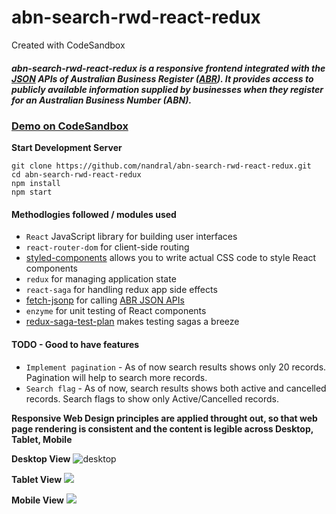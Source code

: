 # abn-search-rwd-react-redux
Created with CodeSandbox

##### abn-search-rwd-react-redux is a responsive frontend integrated with the [JSON](https://abr.business.gov.au/json/) APIs of Australian Business Register ([ABR](https://abr.business.gov.au/)). It provides access to publicly available information supplied by businesses when they register for an Australian Business Number (ABN).

### [Demo on CodeSandbox](https://ll29r2qqvq.codesandbox.io/)

**Start Development Server**
```
git clone https://github.com/nandral/abn-search-rwd-react-redux.git
cd abn-search-rwd-react-redux
npm install
npm start
```

#### Methodlogies followed / modules used

* `React`  JavaScript library for building user interfaces
* `react-router-dom` for client-side routing
* [styled-components](https://www.styled-components.com/) allows you to write actual CSS code to style React components
* `redux` for managing application state
* `react-saga` for handling redux app side effects
* [fetch-jsonp](https://www.npmjs.com/package/fetch-jsonp) for calling [ABR JSON APIs](https://abr.business.gov.au/json/) 
* `enzyme` for unit testing of React components
* [redux-saga-test-plan](https://www.npmjs.com/package/redux-saga-test-plan) makes testing sagas a breeze

#### TODO - Good to have features
* `Implement pagination` - As of now search results shows only 20 records. Pagination will help to search more records.
* `Search flag` - As of now, search results shows both active and cancelled records. Search flags to show only Active/Cancelled records.

**Responsive Web Design principles are applied throught out, so that web page rendering is consistent and the content is legible across Desktop, Tablet, Mobile**

**Desktop View**
![desktop](https://lh3.googleusercontent.com/V6ODY8vImcca7IN1FsLbjKudj_Smjx5503c448Qqame22IIPzAX2hJRN--171bMTXqlzJFl4xvnXQZAxW0c94jG2zODO9HELx8JHN-rykg02MVUHKSUlA28b6A1LsJUOLmWUdZuCOiXjEzsbeLZq0vtrhCzKtwaTPma3uB3E8TuIyCpMNuXT5Wv5vT8v_7kA1aN19W84lISJH6UCTiQT29eHhcwq4dohyU8aRWFLqWBPFKiLl-uP8Q2GjThMQUBHK2C7kOcO2dkTHXDdRfDcyUIHnnUNyhWJ3xyu8QNIOph18Iy53gIkOMHJ4x0BRN1ZWnO9YuGCagv0GQiEn6qx12LaSBF7iBQgaBIjKaY_22XqZ2sZn_oiaxh4nBEDu2kBMb7F-vgk0baGcOPWku0VZWr55Z1b9Uzlu-Nwtn0VtUxHxIAFH2hC8SjQbH4C5vAQxDGWrWGnAx9Ws6LD05pj31_cQdge_Q-4M0J685OZPYstwTZwecb48qEl0hehR4q0hcNc1NtM829WLdxICXc2Vc_SfEVDFpEviiTpxRBjaVuoP853eY5M616PyNB4o8jSRGHNbqzrI0kKj9XxZgqeeFv84jwo3WtRn7iTMMqvkNsTVyMU8Q5RX1NLvRSSLkj3v4bIKP2jbX5hK-IO12dSKZua6RKi_SrcwM9KlQ7IlysGrPT01yw7LTR4TTgPdR9MtpWLpqZsTZENhk5adw=w2528-h1580-no)

**Tablet View**
![](https://lh3.googleusercontent.com/-I_ZuS51f5aSxXURsI1Th8C3lCjGlK4GU96yTynDZwGgSRJjUSbn4QArLm1XbB1NX85LeIKZKEf8CeR3JosN1jio8NNF3NwiFy8neDraUzV1gjK65h_Rvto2KyfOqfl7yPlTEA_3VYcQreZCmoUqouEXynuSA8hqdxXvNXLueAKnHcaGLUlLwe2dMyc-x4mdOv4Obbi9MNjd_dk07meJvbDFWyCPUgbhg0AR7K5BH4FLmdSaNPs_dRoGhdkebM6pZ3qVruvi96tzUJhWBWI-Oat_MqCmmT922XqrIHqTDupf_kz6BULz3nEs-gvDdV7AP6diipA5BKJ_kROcz2KmHrG8q01Gi22wIwyL7p4PivwLB89mpeXECmTTPgUBHyziSHT91SsoIjowhPP7yPbQaEAFq3T_ksZvtuVw1PFoGYQ7Ps6Ji4_X6DyRHAYPpnDs44RHefoNqfy_aYRRfUNHdbWxgSLYR7Jx441OhL50VoXYr1kVv3ihY0jo3-DuZ05yQS0DnZFPqBa-W0JHX--W2o4aQGzQS-uoNZJCrRy3fShia7Q-fXajn0UY3gvHD5iheTHlafcBADcYQTnaqjYUpDpFxku-usqja23UCrdR_9eihvddCdIoQHa7OQUMMEou0hWj_Y0uQCeuEZEBrzKqupxnpRhQijXIO8SUOSXmP8YLsPgU79X9vRvcjkC8WmSonVeXKr36-tvdNmgaww=w1604-h1460-no)

**Mobile View**
![](
https://lh3.googleusercontent.com/hgqnzIFGqvd3ZixaVHUECcNQp28IjwsMM-nf1Gv04a2FUVrZU2HDQLgyevgiBGCtfLEKux2nKHevt2GQWt8L9YPYtJGO2cE2hZ5x1Cq9srb7sxhTTaHkDaMqEmlsrRCWSsbCYc7iOTu_se0UikUz-05kpzkBHtXJOCV_UcZpgNj-zC3JxuaW79XcnKkVg3ACUDRPB96gRA8ckks_-SLeffiTj9y9qLWYSbuqS2bAGpxLvtJmwY-KtTzHFEmPReruCdZnOziMTjb0kRpGLrMhjZColsr0Gb6PuVntlwbxIOuwyRzhkpfaTdQsA9NO1EMhBn9EsLPiSK1lgZd8fuAe4U4mBu9dlOW6JABfnEOBv0mBhu1UFwU75Si4aQZ-Ux7eHo4B0R-_Nnve0DOMRJAt8Fzn4fr3SWPamHPn-vnFevYDs_TMUI67v7Kk1p4NW9xmLfMqWebDBHv9F9UNBlPQgNG1-VeqZR2XzyD8xWRmthYSSR66ynvGg-vaglDFGUp1iJkIdWM8i9ABX8eAEh_gy6sQCgz414C-hMWck7J27Ig6yIWYNrQL1Boh5p1VQ6BvhMEfo4NP_zwopMpvrAJnC_bcb6n-EJrQ_cymfhwYMUYHxrB5kCfFklOCO94D5SxazTCQ_eZH6iXXqvzYVLbwTx-Tsm2XVizQZLXd9-gUa7qVhbMI9u8_bC3fDgEkkdo0KUVo_vc70YxSwFFKzA=w844-h1430-no
)


